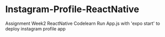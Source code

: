 # Instagram-Profile-ReactNative
Assignment Week2 ReactNative Codelearn
Run App.js with 'expo start' to deploy instagram profile app 

